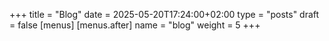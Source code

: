 +++
title = "Blog"
date = 2025-05-20T17:24:00+02:00
type = "posts"
draft = false
[menus]
[menus.after]
    name = "blog"
    weight = 5
+++

